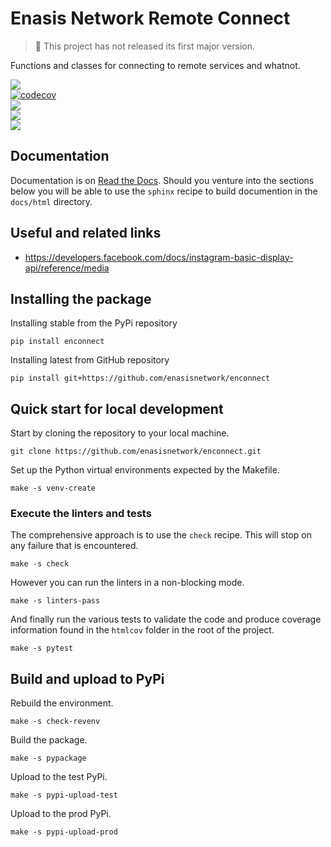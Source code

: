 # Enasis Network Remote Connect

> :children_crossing: This project has not released its first major version.

Functions and classes for connecting to remote services and whatnot.

[![](https://img.shields.io/github/actions/workflow/status/enasisnetwork/enconnect/build.yml?style=flat-square&label=GitHub%20actions)](https://github.com/enasisnetwork/enconnect/actions)<br>
[![codecov](https://img.shields.io/codecov/c/github/enasisnetwork/enconnect?token=7PGOXKJU0E&style=flat-square&logoColor=FFFFFF&label=Coverage)](https://codecov.io/gh/enasisnetwork/enconnect)<br>
[![](https://img.shields.io/readthedocs/enconnect?style=flat-square&label=Read%20the%20Docs)](https://enconnect.readthedocs.io)<br>
[![](https://img.shields.io/pypi/v/enconnect.svg?style=flat-square&label=PyPi%20version)](https://pypi.org/project/enconnect)<br>
[![](https://img.shields.io/pypi/dm/enconnect?style=flat-square&label=PyPi%20downloads)](https://pypi.org/project/enconnect)

## Documentation
Documentation is on [Read the Docs](https://enconnect.readthedocs.io).
Should you venture into the sections below you will be able to use the
`sphinx` recipe to build documention in the `docs/html` directory.

## Useful and related links
- https://developers.facebook.com/docs/instagram-basic-display-api/reference/media

## Installing the package
Installing stable from the PyPi repository
```
pip install enconnect
```
Installing latest from GitHub repository
```
pip install git+https://github.com/enasisnetwork/enconnect
```

## Quick start for local development
Start by cloning the repository to your local machine.
```
git clone https://github.com/enasisnetwork/enconnect.git
```
Set up the Python virtual environments expected by the Makefile.
```
make -s venv-create
```

### Execute the linters and tests
The comprehensive approach is to use the `check` recipe. This will stop on
any failure that is encountered.
```
make -s check
```
However you can run the linters in a non-blocking mode.
```
make -s linters-pass
```
And finally run the various tests to validate the code and produce coverage
information found in the `htmlcov` folder in the root of the project.
```
make -s pytest
```

## Build and upload to PyPi
Rebuild the environment.
```
make -s check-revenv
```
Build the package.
```
make -s pypackage
```
Upload to the test PyPi.
```
make -s pypi-upload-test
```
Upload to the prod PyPi.
```
make -s pypi-upload-prod
```
